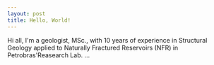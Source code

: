 ```yaml
---
layout: post
title: Hello, World!
---
```


Hi all, I'm a geologist, MSc., with 10 years of experience in Structural Geology applied to Naturally Fractured Reservoirs (NFR) in Petrobras'Reasearch Lab.
...
